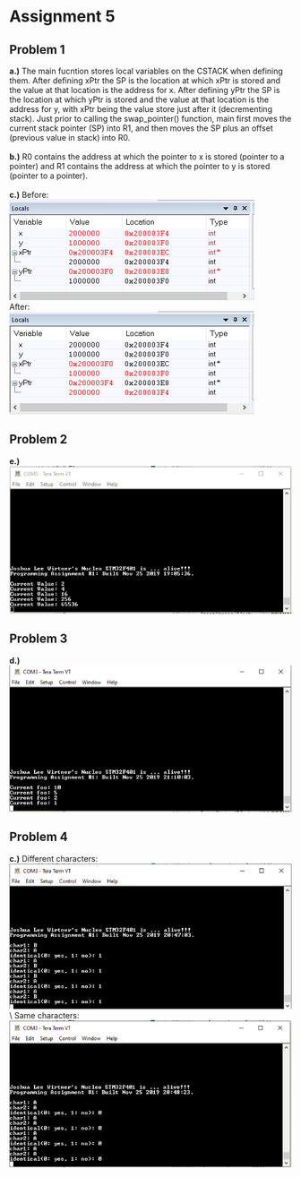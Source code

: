 # Assignment 5

## Problem 1
**a.)** The main fucntion stores local variables on the CSTACK when defining them.
After defining xPtr the SP is the location at which xPtr is stored and the value at that location is the address for x.
After defining yPtr the SP is the location at which yPtr is stored and the value at that location is the address for y, with xPtr being the value store just after it (decrementing stack).
Just prior to calling the swap_pointer() function, main first moves the current stack pointer (SP) into R1, and then moves the SP plus an offset (previous value in stack) into R0.
\
\
**b.)** R0 contains the address at which the pointer to x is stored (pointer to a pointer) and R1 contains the address at which the pointer to y is stored (pointer to a pointer).
\
\
**c.)** Before: 
\
![problem 1 before](pictures/p1_before.PNG)
\
After: 
\
![problem 1 after](pictures/p1_after.PNG)

## Problem 2
**e.)** 
\
![problem 2](pictures/p2.PNG)

## Problem 3
**d.)** 
\
![problem 3](pictures/p3.PNG)

## Problem 4
**c.)** Different characters: 
\
![problem 4 different characters](pictures/p4_diff.PNG)
\ 
Same characters: 
\
![problem 4 same characters](pictures/p4_same.PNG)
